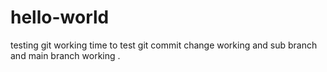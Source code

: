 # hello-world
testing git working
time to test git commit change working 
and sub branch and main branch working .
